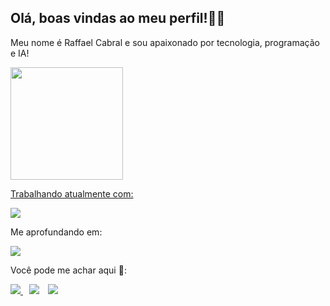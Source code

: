 ## Olá, boas vindas ao meu perfil!👋😄

Meu nome é Raffael Cabral e sou apaixonado por tecnologia, programação e IA!
<br>

<div>
  <a href="https://github.com/RaffaelCabral">
  <img height="180em" src="https://github-readme-stats.vercel.app/api/top-langs/?username=RaffaelCabral&layout=compact&langs_count=6&theme=radical"/>
</div>


<p>Trabalhando atualmente com:</p>

  <p>
  <a href="https://skillicons.dev">
    <img src="https://skillicons.dev/icons?i=flutter" />
  </a>
</p> 

<p>Me aprofundando em:</p>

<p>
<a href="https://skillicons.dev">
    <img src="https://skillicons.dev/icons?i=kotlin,js,ts,py,go,ruby,nodejs,nextjs,react,angular" />
  </a>
 </p>

 Você pode me achar aqui 📌:
 <div>
<a href="mailto:cabral.raffael@gmail.com"><img src="https://img.shields.io/badge/-Gmail-%23333?style=for-the-badge&logo=gmail&logoColor=white"> </a>
<a href="https://www.linkedin.com/in/https://www.linkedin.com/in/raffaelmarques/" target="_blank"><img src="https://img.shields.io/badge/-LinkedIn-%230077B5?style=for-the-badge&logo=linkedin&logoColor=white" target="_blank" style="margin-left: 10px;"></a>
<a href="https:www.instagra.com/raffaelcabral"> <img src="https://img.shields.io/badge/Instagram-E4405F?style=for-the-badge&logo=instagram&logoColor=white" style="margin-left: 10px;"> <a/>

 </div>